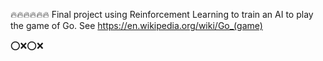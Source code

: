 :fire::fire::fire::fire::fire::fire:
Final project using Reinforcement Learning to train an AI to play the game of Go.
See https://en.wikipedia.org/wiki/Go_(game)


:o::x::o::x:

